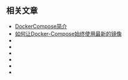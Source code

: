 ## 相关文章

- [DockerCompose简介](docs/DockerCompose%E7%AE%80%E4%BB%8B.md)
- [如何让Docker-Compose始终使用最新的镜像](docs/%E5%A6%82%E4%BD%95%E8%AE%A9Docker-Compose%E5%A7%8B%E7%BB%88%E4%BD%BF%E7%94%A8%E6%9C%80%E6%96%B0%E7%9A%84%E9%95%9C%E5%83%8F.md)
- []()
- []()
- []()
- []()
- []()
- []()